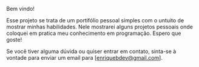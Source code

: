 Bem vindo!

Esse projeto se trata de um portifólio pessoal simples com o untuito de 
mostrar minhas habilidades. Nele mostrarei alguns projetos pessoais onde coloquei em pratica
meu conhecimento em programação. Espero que goste!


Se você tiver alguma dúvida ou quiser entrar em contato, 
sinta-se à vontade para enviar um email para [enriquebdev@gmail.com].

